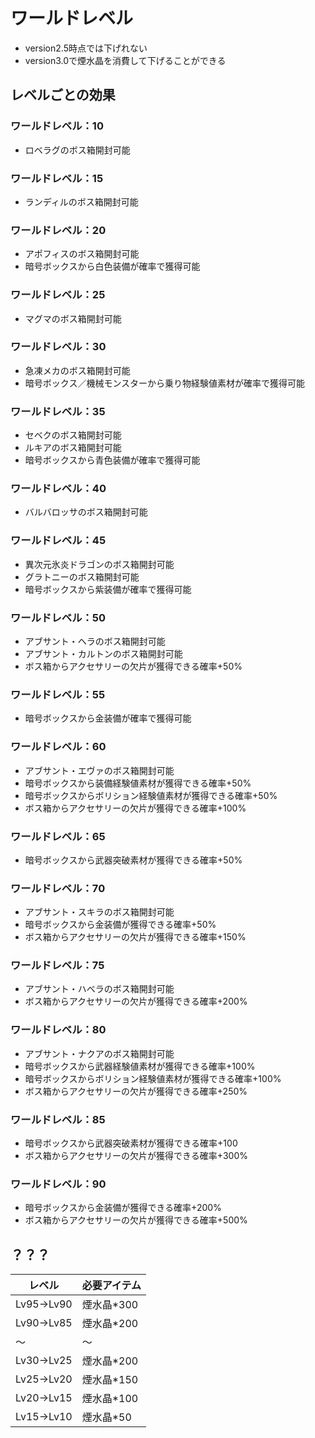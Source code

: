 # ワールドレベル

* version2.5時点では下げれない
* version3.0で煙水晶を消費して下げることができる

## レベルごとの効果

### ワールドレベル：10
* ロベラグのボス箱開封可能
### ワールドレベル：15
* ランディルのボス箱開封可能
### ワールドレベル：20
* アポフィスのボス箱開封可能
* 暗号ボックスから白色装備が確率で獲得可能
### ワールドレベル：25
* マグマのボス箱開封可能
### ワールドレベル：30
* 急凍メカのボス箱開封可能
* 暗号ボックス／機械モンスターから乗り物経験値素材が確率で獲得可能
### ワールドレベル：35
* セベクのボス箱開封可能
* ルキアのボス箱開封可能
* 暗号ボックスから青色装備が確率で獲得可能
### ワールドレベル：40
* バルバロッサのボス箱開封可能
### ワールドレベル：45
* 異次元氷炎ドラゴンのボス箱開封可能
* グラトニーのボス箱開封可能
* 暗号ボックスから紫装備が確率で獲得可能
### ワールドレベル：50
* アブサント・ヘラのボス箱開封可能
* アブサント・カルトンのボス箱開封可能
* ボス箱からアクセサリーの欠片が獲得できる確率+50%
### ワールドレベル：55
* 暗号ボックスから金装備が確率で獲得可能
### ワールドレベル：60
* アブサント・エヴァのボス箱開封可能
* 暗号ボックスから装備経験値素材が獲得できる確率+50%
* 暗号ボックスからボリション経験値素材が獲得できる確率+50%
* ボス箱からアクセサリーの欠片が獲得できる確率+100%
### ワールドレベル：65
* 暗号ボックスから武器突破素材が獲得できる確率+50%
### ワールドレベル：70
* アブサント・スキラのボス箱開封可能
* 暗号ボックスから金装備が獲得できる確率+50%
* ボス箱からアクセサリーの欠片が獲得できる確率+150%
### ワールドレベル：75
* アブサント・ハベラのボス箱開封可能
* ボス箱からアクセサリーの欠片が獲得できる確率+200%
### ワールドレベル：80
* アブサント・ナクアのボス箱開封可能
* 暗号ボックスから武器経験値素材が獲得できる確率+100%
* 暗号ボックスからボリション経験値素材が獲得できる確率+100%
* ボス箱からアクセサリーの欠片が獲得できる確率+250%
### ワールドレベル：85
* 暗号ボックスから武器突破素材が獲得できる確率+100
* ボス箱からアクセサリーの欠片が獲得できる確率+300%
### ワールドレベル：90
* 暗号ボックスから金装備が獲得できる確率+200%
* ボス箱からアクセサリーの欠片が獲得できる確率+500%

## ？？？

| レベル | 必要アイテム |
| --- | --- |
| Lv95→Lv90 | 煙水晶*300 |
| Lv90→Lv85 | 煙水晶*200 |
| ～ | ～ |
| Lv30→Lv25 | 煙水晶*200 |
| Lv25→Lv20 | 煙水晶*150 |
| Lv20→Lv15 | 煙水晶*100 |
| Lv15→Lv10 | 煙水晶*50 |

